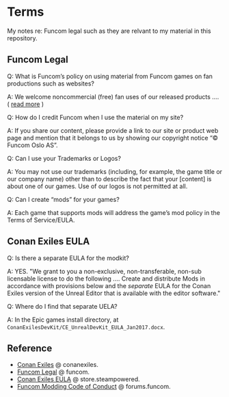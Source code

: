 # Terms

My notes re: Funcom legal such as they are relvant to my material in this repository.

## Funcom Legal

Q: What is Funcom’s policy on using material from Funcom games on fan productions such as websites?

A: We welcome noncommercial (free) fan uses of our released products .... ( [read more](https://www.funcom.com/legal/) )

Q: How do I credit Funcom when I use the material on my site?

A: If you share our content, please provide a link to our site or product web page and mention that it belongs to us by showing our copyright notice “© Funcom Oslo AS”.

Q: Can I use your Trademarks or Logos?

A: You may not use our trademarks (including, for example, the game title or our company name) other than to describe the fact that your [content] is about one of our games. Use of our logos is not permitted at all.

Q: Can I create “mods” for your games?

A: Each game that supports mods will address the game’s mod policy in the Terms of Service/EULA.   

## Conan Exiles EULA

Q: Is there a separate EULA for the modkit?

A: YES. "We grant to you a non-exclusive, non-transferable, non-sub licensable license to do the following .... Create and distribute Mods in accordance with provisions below and the _separate_ EULA for the Conan Exiles version of the Unreal Editor that is available with the editor software."

Q: Where do I find that separate UELA?

A: In the Epic games install directory, at `ConanExilesDevKit/CE_UnrealDevKit_EULA_Jan2017.docx`.

## Reference

- [Conan Exiles](https://www.conanexiles.com/) @ conanexiles.
- [Funcom Legal](https://www.funcom.com/legal/) @ funcom.
- [Conan Exiles EULA](https://store.steampowered.com//eula/440900_eula_0) @ store.steampowered.
- [Funcom Modding Code of Conduct](https://forums.funcom.com/t/funcom-modding-code-of-conduct/244006) @ forums.funcom.
